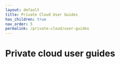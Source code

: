 ```yaml
---
layout: default
title: Private Cloud User Guides
has_children: true
nav_order: 5
permalink: /private-cloud/user-guides
---
```


# Private cloud user guides
